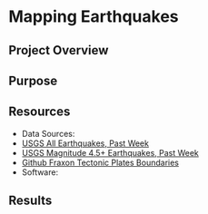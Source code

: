# Mapping Earthquakes

## Project Overview

## Purpose

## Resources
 - Data Sources:
  - [USGS All Earthquakes, Past Week](https://earthquake.usgs.gov/earthquakes/feed/v1.0/summary/all_week.geojson)
  - [USGS Magnitude 4.5+ Earthquakes, Past Week](https://earthquake.usgs.gov/earthquakes/feed/v1.0/summary/4.5_week.geojson)
  - [Github Fraxon Tectonic Plates Boundaries](https://raw.githubusercontent.com/fraxen/tectonicplates/master/GeoJSON/PB2002_boundaries.json)
- Software: 

## Results
